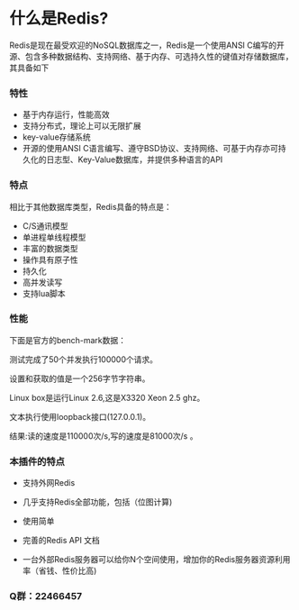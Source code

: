 # 什么是Redis?

Redis是现在最受欢迎的NoSQL数据库之一，Redis是一个使用ANSI C编写的开源、包含多种数据结构、支持网络、基于内存、可选持久性的键值对存储数据库，其具备如下

### 特性

* 基于内存运行，性能高效
* 支持分布式，理论上可以无限扩展
* key-value存储系统
* 开源的使用ANSI C语言编写、遵守BSD协议、支持网络、可基于内存亦可持久化的日志型、Key-Value数据库，并提供多种语言的API

### 特点

相比于其他数据库类型，Redis具备的特点是：

* C/S通讯模型
* 单进程单线程模型
* 丰富的数据类型
* 操作具有原子性
* 持久化
* 高并发读写
* 支持lua脚本

### 性能

下面是官方的bench-mark数据： 

测试完成了50个并发执行100000个请求。

设置和获取的值是一个256字节字符串。

Linux box是运行Linux 2.6,这是X3320 Xeon 2.5 ghz。

文本执行使用loopback接口(127.0.0.1)。

结果:读的速度是110000次/s,写的速度是81000次/s 。

### 本插件的特点

* 支持外网Redis

* 几乎支持Redis全部功能，包括（位图计算)

* 使用简单

* 完善的Redis API 文档

* 一台外部Redis服务器可以给你N个空间使用，增加你的Redis服务器资源利用率（省钱、性价比高)

### Q群：22466457 
